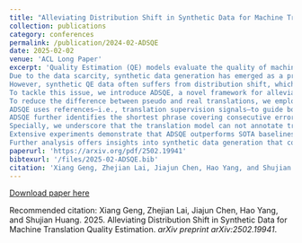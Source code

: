 ```yaml
---
title: "Alleviating Distribution Shift in Synthetic Data for Machine Translation Quality Estimation"
collection: publications
category: conferences
permalink: /publication/2024-02-ADSQE
date: 2025-02-02
venue: 'ACL Long Paper'
excerpt: 'Quality Estimation (QE) models evaluate the quality of machine translations without reference translations, serving as the reward models for the translation task.
Due to the data scarcity, synthetic data generation has emerged as a promising solution.
However, synthetic QE data often suffers from distribution shift, which can manifest as discrepancies between pseudo and real translations, or in pseudo labels that do not align with human preferences.
To tackle this issue, we introduce ADSQE, a novel framework for alleviating distribution shift in synthetic QE data.
To reduce the difference between pseudo and real translations, we employ the constrained beam search algorithm and enhance translation diversity through the use of distinct generation models.
ADSQE uses references—i.e., translation supervision signals—to guide both the generation and annotation processes, enhancing the quality of token-level labels.
ADSQE further identifies the shortest phrase covering consecutive error tokens, mimicking human annotation behavior, to assign the final phrase-level labels.
Specially, we underscore that the translation model can not annotate translations of itself accurately.
Extensive experiments demonstrate that ADSQE outperforms SOTA baselines like CometKiwi in both supervised and unsupervised settings.
Further analysis offers insights into synthetic data generation that could benefit reward models for other tasks.'
paperurl: 'https://arxiv.org/pdf/2502.19941'
bibtexurl: '/files/2025-02-ADSQE.bib'
citation: 'Xiang Geng, Zhejian Lai, Jiajun Chen, Hao Yang, and Shujian Huang. 2025. Alleviating Distribution Shift in Synthetic Data for Machine Translation Quality Estimation. <i>arXiv preprint arXiv:2502.19941</i>.'
---
```

[Download paper here](https://arxiv.org/pdf/2502.19941)

Recommended citation: Xiang Geng, Zhejian Lai, Jiajun Chen, Hao Yang, and Shujian Huang. 2025. Alleviating Distribution Shift in Synthetic Data for Machine Translation Quality Estimation. <i>arXiv preprint arXiv:2502.19941</i>.